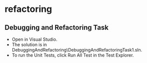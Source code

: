 # refactoring

## Debugging and Refactoring Task

* Open in Visual Studio.
* The solution is in DebuggingAndRefactoring\DebuggingAndRefactoringTask1.sln.
* To run the Unit Tests, click Run All Test in the Test Explorer.
